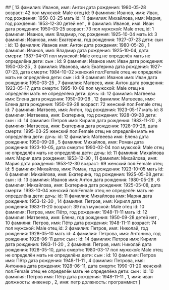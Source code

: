 ##<MD Format>
[
13 фамилия: Иванов, имя: Антон
 дата рождения: 1980-05-28 возраст: 42
 пол мужской: Male
 отец id: 9 фамилия: Иванов, имя:  Иван, год рождения: 1950-03-25
 мать id: 11 фамилия: Михайлова, имя:  Мария, год рождения: 1953-12-30
 детей нет
, 
9 фамилия: Иванов, имя: Иван
 дата рождения: 1950-03-25 возраст: 73
 пол мужской: Male
 отец id: 1 фамилия: Иванов, имя:  Владмир, год рождения: 1925-10-04
 мать id: 3 фамилия: Иванова, имя:  Екатерина, год рождения: 1927-07-23
 дети: 
 сын :  id: 13 фамилия: Иванов имя: Антон дата рождения: 1980-05-28
, 
1 фамилия: Иванов, имя: Владмир
 дата рождения: 1925-10-04, дата смерти: 1987-04-01
 пол мужской: Male
 отец не определён 
 мать не определёна 
 дети: 
 сын :  id: 9 фамилия: Иванов имя: Иван дата рождения: 1950-03-25
, 
3 фамилия: Иванова, имя: Екатерина
 дата рождения: 1927-07-23, дата смерти: 1984-10-02
 женский пол:Female
 отец не определён 
 мать не определёна 
 дети: 
 сын :  id: 9 фамилия: Иванов имя: Иван дата рождения: 1950-03-25
, 
7 фамилия: Матвеев, имя: Антон
 дата рождения: 1923-05-17, дата смерти: 1995-10-09
 пол мужской: Male
 отец не определён 
 мать не определёна 
 дети: 
 дочь:  id: 12 фамилия: Матвеева имя: Елена дата рождения: 1950-09-28
, 
12 фамилия: Матвеева, имя: Елена
 дата рождения: 1950-09-28 возраст: 72
 женский пол:Female
 отец id: 7 фамилия: Матвеев, имя:  Антон, год рождения: 1923-05-17
 мать id: 8 фамилия: Матвеева, имя:  Екатерина, год рождения: 1928-09-28
 дети: 
 сын :  id: 14 фамилия: Петров имя: Кирилл дата рождения: 1983-11-20
, 
8 фамилия: Матвеева, имя: Екатерина
 дата рождения: 1928-09-28, дата смерти: 1995-03-25
 женский пол:Female
 отец не определён 
 мать не определёна 
 дети: 
 дочь:  id: 12 фамилия: Матвеева имя: Елена дата рождения: 1950-09-28
, 
5 фамилия: Михайлов, имя: Роман
 дата рождения: 1923-10-05, дата смерти: 1990-02-04
 пол мужской: Male
 отец не определён 
 мать не определёна 
 дети: 
 дочь:  id: 11 фамилия: Михайлова имя: Мария дата рождения: 1953-12-30
, 
11 фамилия: Михайлова, имя: Мария
 дата рождения: 1953-12-30 возраст: 69
 женский пол:Female
 отец id: 5 фамилия: Михайлов, имя:  Роман, год рождения: 1923-10-05
 мать id: 6 фамилия: Михайлова, имя:  Екатерина, год рождения: 1925-05-08
 дети: 
 сын :  id: 13 фамилия: Иванов имя: Антон дата рождения: 1980-05-28
, 
6 фамилия: Михайлова, имя: Екатерина
 дата рождения: 1925-05-08, дата смерти: 1993-10-04
 женский пол:Female
 отец не определён 
 мать не определёна 
 дети: 
 дочь:  id: 11 фамилия: Михайлова имя: Мария дата рождения: 1953-12-30
, 
14 фамилия: Петров, имя: Кирилл
 дата рождения: 1983-11-20 возраст: 39
 пол мужской: Male
 отец id: 10 фамилия: Петров, имя:  Пётр, год рождения: 1948-11-11
 мать id: 12 фамилия: Матвеева, имя:  Елена, год рождения: 1950-09-28
 детей нет
, 
10 фамилия: Петров, имя: Пётр
 дата рождения: 1948-11-11 возраст: 74
 пол мужской: Male
 отец id: 2 фамилия: Петров, имя:  Николай, год рождения: 1928-05-10
 мать id: 4 фамилия: Петрова, имя:  Антонина, год рождения: 1928-06-11
 дети: 
 сын :  id: 14 фамилия: Петров имя: Кирилл дата рождения: 1983-11-20
, 
2 фамилия: Петров, имя: Николай
 дата рождения: 1928-05-10, дата смерти: 1980-03-17
 пол мужской: Male
 отец не определён 
 мать не определёна 
 дети: 
 сын :  id: 10 фамилия: Петров имя: Пётр дата рождения: 1948-11-11
, 
4 фамилия: Петрова, имя: Антонина
 дата рождения: 1928-06-11, дата смерти: 1990-01-20
 женский пол:Female
 отец не определён 
 мать не определёна 
 дети: 
 сын :  id: 10 фамилия: Петров имя: Пётр дата рождения: 1948-11-11
, 
1, имя: иван
   должность:  инженер
, 
2, имя: петр
   должность:  программист
]